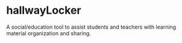 # hallwayLocker

A social/education tool to assist students and teachers with learning material organization and sharing.

